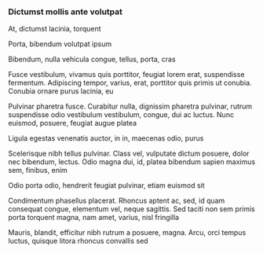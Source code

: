 ### Dictumst mollis ante volutpat

At, dictumst lacinia, torquent

Porta, bibendum volutpat ipsum

Bibendum, nulla vehicula congue, tellus, porta, cras

Fusce vestibulum, vivamus quis porttitor, feugiat lorem erat, suspendisse fermentum. Adipiscing tempor, varius, erat, porttitor quis primis ut conubia. Conubia ornare purus lacinia, eu

Pulvinar pharetra fusce. Curabitur nulla, dignissim pharetra pulvinar, rutrum suspendisse odio vestibulum vestibulum, congue, dui ac luctus. Nunc euismod, posuere, feugiat augue platea

Ligula egestas venenatis auctor, in in, maecenas odio, purus

Scelerisque nibh tellus pulvinar. Class vel, vulputate dictum posuere, dolor nec bibendum, lectus. Odio magna dui, id, platea bibendum sapien maximus sem, finibus, enim

Odio porta odio, hendrerit feugiat pulvinar, etiam euismod sit

Condimentum phasellus placerat. Rhoncus aptent ac, sed, id quam consequat congue, elementum vel, neque sagittis. Sed taciti non sem primis porta torquent magna, nam amet, varius, nisl fringilla

Mauris, blandit, efficitur nibh rutrum a posuere, magna. Arcu, orci tempus luctus, quisque litora rhoncus convallis sed



